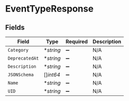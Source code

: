 # EventTypeResponse


## Fields

| Field              | Type               | Required           | Description        |
| ------------------ | ------------------ | ------------------ | ------------------ |
| `Category`         | **string*          | :heavy_minus_sign: | N/A                |
| `DeprecatedAt`     | **string*          | :heavy_minus_sign: | N/A                |
| `Description`      | **string*          | :heavy_minus_sign: | N/A                |
| `JSONSchema`       | []*int64*          | :heavy_minus_sign: | N/A                |
| `Name`             | **string*          | :heavy_minus_sign: | N/A                |
| `UID`              | **string*          | :heavy_minus_sign: | N/A                |
